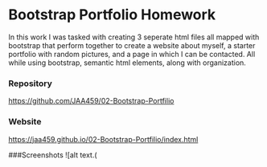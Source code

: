 # Bootstrap Portfolio Homework
In this work I was tasked with creating 3 seperate html files all mapped with bootstrap that perform together to create a website about myself, a starter portfolio with random pictures, and a page in which I can be contacted. All while using bootstrap, semantic html elements, along with organization.

### Repository 
https://github.com/JAA459/02-Bootstrap-Portfilio

### Website
https://jaa459.github.io/02-Bootstrap-Portfilio/index.html

###Screenshots
![alt text.(

